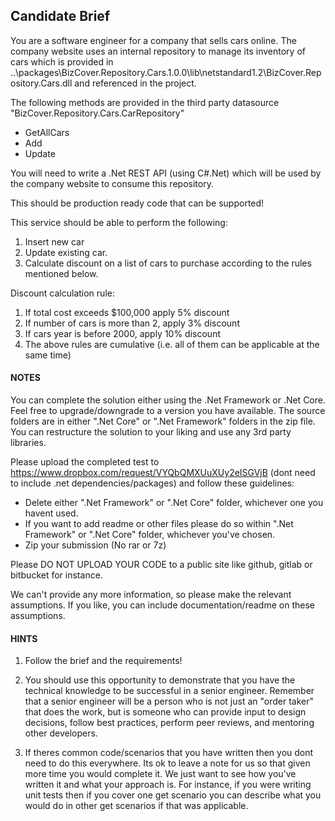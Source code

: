 ## Candidate Brief 

You are a software engineer for a company that sells cars online.
The company website uses an internal repository to manage its inventory of cars which is 
provided in ..\packages\BizCover.Repository.Cars.1.0.0\lib\netstandard1.2\BizCover.Repository.Cars.dll and referenced in the project.

The following methods are provided in the third party datasource "BizCover.Repository.Cars.CarRepository"

* GetAllCars
* Add
* Update

You will need to write a .Net REST API (using C#.Net) which will be used by the company website to consume this repository. 

This should be production ready code that can be supported!

This service should be able to perform the following:
1. Insert new car
2. Update existing car.
3. Calculate discount on a list of cars to purchase according to the rules mentioned below.

Discount calculation rule:
1. If total cost exceeds $100,000 apply 5% discount
2. If number of cars is more than 2, apply 3% discount
3. If cars year is before 2000, apply 10% discount
4. The above rules are cumulative (i.e. all of them can be applicable at the same time)

#### NOTES

You can complete the solution either using the .Net Framework or .Net Core. Feel free to upgrade/downgrade to a version you have available. The source folders
are in either ".Net Core" or ".Net Framework" folders in the zip file. You can restructure the solution to your liking and use any 3rd party libraries.

Please upload the completed test to https://www.dropbox.com/request/VYQbQMXUuXUy2eISGVjB (dont need to include .net dependencies/packages) and follow these guidelines:
* Delete either ".Net Framework" or ".Net Core" folder, whichever one you havent used.
* If you want to add readme or other files please do so within ".Net Framework" or ".Net Core" folder, whichever you've chosen.
* Zip your submission (No rar or 7z)

Please DO NOT UPLOAD YOUR CODE to a public site like github, gitlab or bitbucket for instance. 

We can't provide any more information, so please make the relevant assumptions. 
If you like, you can include documentation/readme on these assumptions.


#### HINTS

1. Follow the brief and the requirements!

2. You should use this opportunity to demonstrate that you have the technical knowledge to be successful in a senior engineer.
Remember that a senior engineer will be a person who is not just an "order taker" that does the work, but is someone who can provide input to design decisions, follow best practices, perform peer reviews, and mentoring other developers.

3. If theres common code/scenarios that you have written then you dont need to do this everywhere. Its ok to leave a note for us so that given more time 
you would complete it. We just want to see how you've written it and what your approach is. For instance, if you were writing unit tests then if you cover 
one get scenario you can describe what you would do in other get scenarios if that was applicable.